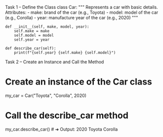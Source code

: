 Task 1 – Define the Class
class Car:
    """
    Represents a car with basic details.
    Attributes:
    - make: brand of the car (e.g., Toyota)
    - model: model of the car (e.g., Corolla)
    - year: manufacture year of the car (e.g., 2020)
    """

    def __init__(self, make, model, year):
        self.make = make
        self.model = model
        self.year = year

    def describe_car(self):
        print(f"{self.year} {self.make} {self.model}")


Task 2 – Create an Instance and Call the Method
# Create an instance of the Car class
my_car = Car("Toyota", "Corolla", 2020)

# Call the describe_car method
my_car.describe_car()  # ➜ Output: 2020 Toyota Corolla
